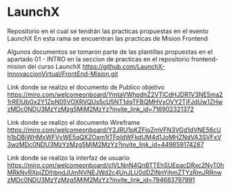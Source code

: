 # LaunchX
Repositorio en el cual se tendrán las practicas propuestas en el evento LaunchX
En esta rama se encuentran las practicas de Mision Frontend

Algunos documentos se tomaron parte de las plantillas propuestas en el apartado 01 - INTRO en la seccion de practicas en el repositorio frontend-mision del curso LaunchX
https://github.com/LaunchX-InnovaccionVirtual/FrontEnd-Mision.git

Link donde se realizo el documento de Publico objetivo
https://miro.com/welcomeonboard/YmtaVWhpdnZ2VTlCdHJDR1V3NE5ma21rRElUbGx2Y1ZpN05VOXRVQUs5cU5NT1dqTFBQMHVxOVY2TjFJdUw1ZHwzMDc0NDU3MzYzMzg5MjM2MzYz?invite_link_id=716902321372

Link donde se realizo el documento Wireframe
https://miro.com/welcomeonboard/Y2JRU1pKZFloZmVFN3VGd1dVNE56cUh1bDBjWHMxWFVvWE5qQXZOam1tTFpldWFkdUM4d1JoMHZNdVA3SVFxV3wzMDc0NDU3MzYzMzg5MjM2MzYz?invite_link_id=449859174287

Link donde se realizo la interfaz de usuario
https://miro.com/welcomeonboard/clVLNnN4QnBTTEhSUEpacDRxc2NyT0hMRkNvRXpjZDlhbndJUmNVNEJWd2c4UnJLU0dDZlNnYjhmZTYzRmJRRnwzMDc0NDU3MzYzMzg5MjM2MzYz?invite_link_id=794683797991
